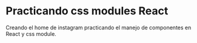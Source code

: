 # Practicando css modules React

Creando el home de instagram practicando el manejo de componentes en React y css module.
